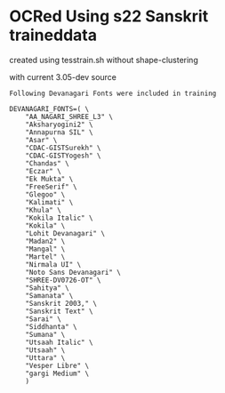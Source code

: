 OCRed Using s22 Sanskrit traineddata 
===
created using tesstrain.sh without shape-clustering

with current 3.05-dev source

```
Following Devanagari Fonts were included in training

DEVANAGARI_FONTS=( \
    "AA_NAGARI_SHREE_L3" \
    "Aksharyogini2" \
    "Annapurna SIL" \
    "Asar" \
    "CDAC-GISTSurekh" \
    "CDAC-GISTYogesh" \
    "Chandas" \
    "Eczar" \
    "Ek Mukta" \
    "FreeSerif" \
    "Glegoo" \
    "Kalimati" \
    "Khula" \
    "Kokila Italic" \
    "Kokila" \
    "Lohit Devanagari" \
    "Madan2" \
    "Mangal" \
    "Martel" \
    "Nirmala UI" \
    "Noto Sans Devanagari" \
    "SHREE-DV0726-OT" \
    "Sahitya" \
    "Samanata" \
    "Sanskrit 2003," \
    "Sanskrit Text" \
    "Sarai" \
    "Siddhanta" \
    "Sumana" \
    "Utsaah Italic" \
    "Utsaah" \
    "Uttara" \
    "Vesper Libre" \
    "gargi Medium" \
    )
  ```  

